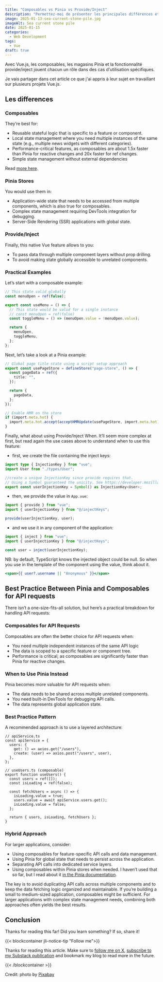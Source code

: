 ```yaml
---
title: "Composables vs Pinia vs Provide/Inject"
description: "Permettez-moi de présenter les principales différences et les cas d'utilisation de chaque approche de la gestion des états dans Vue 3."
image: 2025-01-13-sea-current-stone-pile.jpg
imageAlt: Sea current stone pile
date: 2025-01-15
categories:
  - Web Development
tags:
  - Vue
draft: true
---
```


Avec Vue.js, les composables, les magasins Pinia et la fonctionnalité provide/inject jouent chacun un rôle dans des cas d'utilisation spécifiques.

Je vais partager dans cet article ce que j'ai appris à leur sujet en travaillant sur plusieurs projets Vue.js.

## Les differences

### Composables

They’re best for:

- Reusable stateful logic that is specific to a feature or component.
- Local state management where you need multiple instances of the same state (e.g., multiple news widgets with different categories).
- Performance-critical features, as composables are about 1.5x faster than Pinia for reactive changes and 20x faster for ref changes.
- Simple state management without external dependencies

Read [more here](https://vue-faq.org/en/development/stores.html).

### Pinia Stores

You would use them in:

- Application-wide state that needs to be accessed from multiple components, which is also true for composables.
- Complex state management requiring DevTools integration for debugging.
- Server-Side Rendering (SSR) applications with global state.

### Provide/Inject

Finally, this native Vue feature allows to you:

- To pass data through multiple component layers without prop drilling.
- To avoid making state globally accessible to unrelated components.

### Practical Examples

Let’s start with a composable example:

```ts
// This state valid globally
const menuOpen = ref(false);

export const useMenu = () => {
  // This state would be valid for a single instance
  // const menuOpen = ref(false)
  const toggleMenu = () => (menuOpen.value = !menuOpen.value);

  return {
    menuOpen,
    toggleMenu,
  };
};
```

Next, let’s take a look at a Pinia example:

```ts
// Global page title state using a script setup approach
export const usePageStore = defineStore("page-store", () => {
  const pageData = ref({
    title: "",
  });

  return {
    pageData,
  };
});

// Enable HMR on the store
if (import.meta.hot) {
  import.meta.hot.accept(acceptHMRUpdate(usePageStore, import.meta.hot));
}
```

Finally, what about using Provide/Inject When. It’ll seem more complex at first, but read again the use cases above to understand when to use this feature:

- first, we create the file containing the inject keys:

```typescript
import type { InjectionKey } from "vue";
import User from "./types/User";

//create a unique InjectionKey since provide requires that.
// Using a Symbol guaranteed the unicity. See https://developer.mozilla.org/en-US/docs/Web/JavaScript/Reference/Global_Objects/Symbol
export const userInjectionKey = Symbol() as InjectionKey<User>;
```

- then, we provide the value in `App.vue`:

```typescript
import { provide } from "vue";
import { userInjectionKey } from "@/injectKeys";

provide(userInjectionKey, user);
```

- and we use it in any component of the application:

```typescript
import { inject } from "vue";
import { userInjectionKey } from "@/injectKeys";

const user = inject(userInjectionKey);
```

NB: by default, TypeScript knows the injected object could be null. So when you use in the template of the component using the value, think about it.

```htm
<span>{{ user?.username || "Anonymous" }}</span>
```

## Best Practice Between Pinia and Composables for API requests

There isn’t a one-size-fits-all solution, but here’s a practical breakdown for handling API requests:

### Composables for API Requests

Composables are often the better choice for API requests when:

- You need multiple independent instances of the same API logic
- The data is scoped to a specific feature or component tree.
- Performance is critical, as composables are significantly faster than Pinia for reactive changes.

### When to Use Pinia Instead

Pinia becomes more valuable for API requests when:

- The data needs to be shared across multiple unrelated components.
- You need built-in DevTools for debugging API calls.
- The data represents global application state.

### Best Practice Pattern

A recommended approach is to use a layered architecture:

```tsx
// apiService.ts
const apiService = {
  users: {
    get: () => axios.get("/users"),
    create: (user) => axios.post("/users", user),
  },
};

// useUsers.ts (composable)
export function useUsers() {
  const users = ref([]);
  const isLoading = ref(false);

  const fetchUsers = async () => {
    isLoading.value = true;
    users.value = await apiService.users.get();
    isLoading.value = false;
  };

  return { users, isLoading, fetchUsers };
}
```

### Hybrid Approach

For larger applications, consider:

- Using composables for feature-specific API calls and data management.
- Using Pinia for global state that needs to persist across the application.
- Separating API calls into dedicated service layers.
- Using composables within Pinia stores when needed. I haven’t used that so far, but I read about it [in the Pinia documentation](https://pinia.vuejs.org/cookbook/composables.html).

The key is to avoid duplicating API calls across multiple components and to keep the data fetching logic organized and maintainable. If you’re building a small to medium-sized application, composables might be sufficient. For larger applications with complex state management needs, combining both approaches often yields the best results.

## Conclusion

Thanks for reading this far! Did you learn something? If so, share it!

{{< blockcontainer jli-notice-tip "Follow me">}}

Thanks for reading this article. Make sure to [follow me on X](https://x.com/LitzlerJeremie), [subscribe to my Substack publication](https://iamjeremie.substack.com/) and bookmark my blog to read more in the future.

{{< /blockcontainer >}}

Credit: photo by [Pixabay](https://www.pexels.com/photo/cairn-stones-and-body-of-water-in-distance-235990/)
